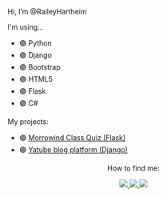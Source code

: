 Hi, I’m @RaileyHartheim


I'm using...
- 🟣 Python
- 🟣 Django
- 🟣 Bootstrap
- 🟣 HTML5
- 🟣 Flask
- 🟣 C#


My projects:
- 🟣 [Morrowind Class Quiz (Flask)](https://mwclassquiz.pythonanywhere.com)
- 🟣 [Yatube blog platform (Django)](https://yetanotherblogplatform.pythonanywhere.com)


<p align="center">How to find me: </p>

<p align="center">
  <a href= "https://www.linkedin.com/in/yuliakazhaeva/">
    <img src="https://img.icons8.com/nolan/64/linkedin.png"/>
  </a>
  <a href= "https://t.me/hartheim">
    <img src="https://img.icons8.com/nolan/64/telegram-app.png"/>
  </a>
  <a href= "mailto:kazhaeva.yu@gmail.com">
    <img src="https://img.icons8.com/nolan/64/gmail-new.png"/>
  </a>
</p>

<!---
RaileyHartheim/RaileyHartheim is a ✨ special ✨ repository because its `README.md` (this file) appears on your GitHub profile.
You can click the Preview link to take a look at your changes.
--->
